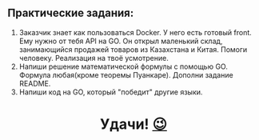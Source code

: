 ## Практические задания:


1. Заказчик знает как пользоваться Docker. У него есть готовый front. Ему нужно от тебя API на GO. Он открыл маленький 
склад, занимающийся продажей товаров из Казахстана и Китая. Помоги человеку. Реализация на твоё усмотрение. 
2. Напиши решение математической формулы с помощью GO. Формула любая(кроме теоремы Пуанкаре). Дополни задание README.
3. Напиши код на GO, который "победит" другие языки.
<h1 align="center">
  Удачи! <a href="https://www.youtube.com/channel/UCaW0RNRwMILFdRM3-EpUYjg" target="_blank">😉</a> 
</h1>

